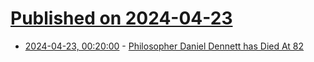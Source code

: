 # [Published on 2024-04-23](index.md)

* [2024-04-23, 00:20:00](https://soylentnews.org/article.pl?sid=24/04/23/001205&from=rss) - [Philosopher Daniel Dennett has Died At 82](https://soylentnews.org/article.pl?sid=24/04/23/001205&from=rss)
